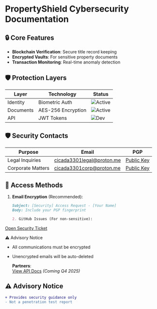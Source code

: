# PropertyShield Cybersecurity Documentation

## 🔒 Core Features
- **Blockchain Verification**: Secure title record keeping  
- **Encrypted Vaults**: For sensitive property documents  
- **Transaction Monitoring**: Real-time anomaly detection  

## 🛡️ Protection Layers
| Layer | Technology | Status |
|-------|------------|--------|
| Identity | Biometric Auth | ![Active](https://img.shields.io/badge/Live-green) |
| Documents | AES-256 Encryption | ![Active](https://img.shields.io/badge/Live-green) |
| API | JWT Tokens | ![Dev](https://img.shields.io/badge/Testing-blue) |

## 🛡️ Security Contacts
| Purpose | Email | PGP |
|---------|-------|-----|
| Legal Inquiries | [cicada3301legal@proton.me](mailto:cicada3301legal@proton.me) | [Public Key](/security/pgp.asc) |
| Corporate Matters | [cicada3301corp@proton.me](mailto:cicada3301corp@proton.me) | [Public Key](/security/pgp.asc) |

## 📌 Access Methods
1. **Email Encryption** (Recommended):
   ```markdown
   Subject: [Security] Access Request - [Your Name]
   Body: Include your PGP fingerprint

   2. GitHub Issues (For non-sensitive):
[Open Security Ticket](https://github.com/Cicada-3301Bank/Cicada-3301-Corp/issues/1)

⚠️ Advisory Notice
- All communications must be encrypted
- Unencrypted emails will be auto-deleted


  **Partners**:  
   [View API Docs](/docs/api/security_specs.md) *(Coming Q4 2025)*  

## ⚠️ Advisory Notice  
```diff
+ Provides security guidance only  
- Not a penetration test report  
